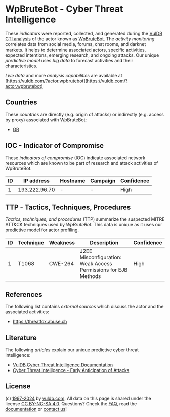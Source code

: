 # WpBruteBot - Cyber Threat Intelligence

These _indicators_ were reported, collected, and generated during the [VulDB CTI analysis](https://vuldb.com/?kb.cti) of the actor known as [WpBruteBot](https://vuldb.com/?actor.wpbrutebot). The _activity monitoring_ correlates data from social media, forums, chat rooms, and darknet markets. It helps to determine associated actors, specific activities, expected intentions, emerging research, and ongoing attacks. Our unique _predictive model_ uses _big data_ to forecast activities and their characteristics.

_Live data_ and more _analysis capabilities_ are available at [https://vuldb.com/?actor.wpbrutebot](https://vuldb.com/?actor.wpbrutebot)

## Countries

These _countries_ are directly (e.g. origin of attacks) or indirectly (e.g. access by proxy) associated with WpBruteBot:

* [GR](https://vuldb.com/?country.gr)

## IOC - Indicator of Compromise

These _indicators of compromise_ (IOC) indicate associated network resources which are known to be part of research and attack activities of WpBruteBot.

ID | IP address | Hostname | Campaign | Confidence
-- | ---------- | -------- | -------- | ----------
1 | [193.222.96.70](https://vuldb.com/?ip.193.222.96.70) | - | - | High

## TTP - Tactics, Techniques, Procedures

_Tactics, techniques, and procedures_ (TTP) summarize the suspected MITRE ATT&CK techniques used by _WpBruteBot_. This data is unique as it uses our predictive model for actor profiling.

ID | Technique | Weakness | Description | Confidence
-- | --------- | -------- | ----------- | ----------
1 | T1068 | CWE-264 | J2EE Misconfiguration: Weak Access Permissions for EJB Methods | High

## References

The following list contains _external sources_ which discuss the actor and the associated activities:

* https://threatfox.abuse.ch

## Literature

The following _articles_ explain our unique predictive cyber threat intelligence:

* [VulDB Cyber Threat Intelligence Documentation](https://vuldb.com/?kb.cti)
* [Cyber Threat Intelligence - Early Anticipation of Attacks](https://www.scip.ch/en/?labs.20201022)

## License

(c) [1997-2024](https://vuldb.com/?kb.changelog) by [vuldb.com](https://vuldb.com/?kb.about). All data on this page is shared under the license [CC BY-NC-SA 4.0](https://creativecommons.org/licenses/by-nc-sa/4.0/). Questions? Check the [FAQ](https://vuldb.com/?kb.faq), read the [documentation](https://vuldb.com/?kb) or [contact us](https://vuldb.com/?contact)!
